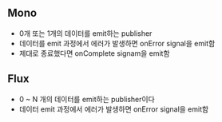 ## Mono
- 0개 또는 1개의 데이터를 emit하는 publisher
- 데이터를 emit 과정에서 에러가 발생하면 onError signal을 emit함
- 제대로 종료했다면 onComplete signam을 emit함

## Flux
- 0 ~ N 개의 데이터를 emit하는 publisher이다
- 데이터 emit 과정에서 에러가 발생하면 onError signal을 emit함